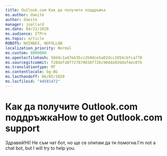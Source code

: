```yaml
---
title: Outlook.com Как да получите поддръжка
ms.author: daeite
author: daeite
manager: joallard
ms.date: 04/21/2020
ms.audience: ITPro
ms.topic: article
ROBOTS: NOINDEX, NOFOLLOW
localization_priority: Normal
ms.custom: 8000080
ms.openlocfilehash: 50d4c1a47eb35cc2b9dce5a02dcc1054cbfca778
ms.sourcegitcommit: f28dafa0f727870038f72bc904da926daf4ec07b
ms.translationtype: MT
ms.contentlocale: bg-BG
ms.lasthandoff: 06/05/2020
ms.locfileid: "44581472"
---
```

# <a name="how-to-get-outlookcom-support"></a><span data-ttu-id="41bb4-102">Как да получите Outlook.com поддръжка</span><span class="sxs-lookup"><span data-stu-id="41bb4-102">How to get Outlook.com support</span></span>

<span data-ttu-id="41bb4-103">Здравей!</span><span class="sxs-lookup"><span data-stu-id="41bb4-103">Hi!</span></span>
<span data-ttu-id="41bb4-104">Не съм чат бот, но ще се опитам да ти помогна.</span><span class="sxs-lookup"><span data-stu-id="41bb4-104">I'm not a chat bot, but I will try to help you.</span></span>


